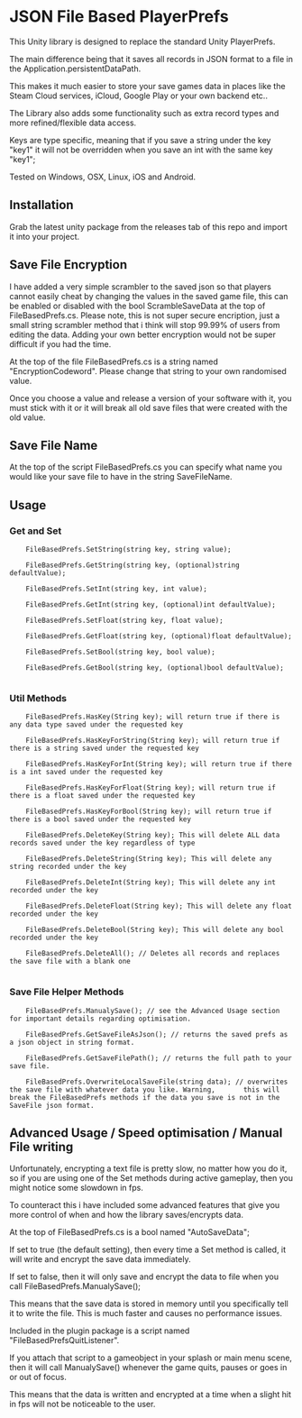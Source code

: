 # JSON File Based PlayerPrefs

This Unity library is designed to replace the standard Unity PlayerPrefs. 

The main difference being that it saves all records in JSON format to a file in the Application.persistentDataPath.

This makes it much easier to store your save games data in places like the Steam Cloud services, iCloud, Google Play or your own backend etc..

The Library also adds some functionality such as extra record types and more refined/flexible data access.

Keys are type specific, meaning that if you save a string under the key "key1" it will not be overridden when you save an int with the same key "key1";

Tested on Windows, OSX, Linux, iOS and Android.

## Installation

Grab the latest unity package from the releases tab of this repo and import it into your project.

## Save File Encryption

I have added a very simple scrambler to the saved json so that players cannot easily cheat by changing the values in the saved game file, this can be enabled or disabled with the bool ScrambleSaveData at the top of FileBasedPrefs.cs. Please note, this is not super secure encription, just a small string scrambler method that i think will stop 99.99% of users from editing the data. Adding your own better encryption would not be super difficult if you had the time.

At the top of the file FileBasedPrefs.cs is a string named "EncryptionCodeword". Please change that string to your own randomised value.

Once you choose a value and release a version of your software with it, you must stick with it or it will break all old save files that were created with the old value.

## Save File Name

At the top of the script FileBasedPrefs.cs you can specify what name you would like your save file to have in the string SaveFileName.

## Usage

### Get and Set
```
    FileBasedPrefs.SetString(string key, string value);

    FileBasedPrefs.GetString(string key, (optional)string defaultValue);
    
    FileBasedPrefs.SetInt(string key, int value);

    FileBasedPrefs.GetInt(string key, (optional)int defaultValue); 
    
    FileBasedPrefs.SetFloat(string key, float value);

    FileBasedPrefs.GetFloat(string key, (optional)float defaultValue); 
    
    FileBasedPrefs.SetBool(string key, bool value);

    FileBasedPrefs.GetBool(string key, (optional)bool defaultValue);
    
```
### Util Methods
```
    FileBasedPrefs.HasKey(String key); will return true if there is any data type saved under the requested key
    
    FileBasedPrefs.HasKeyForString(String key); will return true if there is a string saved under the requested key
    
    FileBasedPrefs.HasKeyForInt(String key); will return true if there is a int saved under the requested key
    
    FileBasedPrefs.HasKeyForFloat(String key); will return true if there is a float saved under the requested key
    
    FileBasedPrefs.HasKeyForBool(String key); will return true if there is a bool saved under the requested key
    
    FileBasedPrefs.DeleteKey(String key); This will delete ALL data records saved under the key regardless of type
    
    FileBasedPrefs.DeleteString(String key); This will delete any string recorded under the key
    
    FileBasedPrefs.DeleteInt(String key); This will delete any int recorded under the key
    
    FileBasedPrefs.DeleteFloat(String key); This will delete any float recorded under the key
    
    FileBasedPrefs.DeleteBool(String key); This will delete any bool recorded under the key

    FileBasedPrefs.DeleteAll(); // Deletes all records and replaces the save file with a blank one
    
```
### Save File Helper Methods
```
    FileBasedPrefs.ManualySave(); // see the Advanced Usage section for important details regarding optimisation. 

    FileBasedPrefs.GetSaveFileAsJson(); // returns the saved prefs as a json object in string format.
    
    FileBasedPrefs.GetSaveFilePath(); // returns the full path to your save file.
    
    FileBasedPrefs.OverwriteLocalSaveFile(string data); // overwrites the save file with whatever data you like. Warning,       this will break the FileBasedPrefs methods if the data you save is not in the SaveFile json format.
```

## Advanced Usage / Speed optimisation / Manual File writing

Unfortunately, encrypting a text file is pretty slow, no matter how you do it, so if you are using one of the Set methods during active gameplay, then you might notice some slowdown in fps.

To counteract this i have included some advanced features that give you more control of when and how the library saves/encrypts data.

At the top of FileBasedPrefs.cs is a bool named "AutoSaveData";

If set to true (the default setting), then every time a Set method is called, it will write and encrypt the save data immediately.

If set to false, then it will only save and encrypt the data to file when you call FileBasedPrefs.ManualySave();

This means that the save data is stored in memory until you specifically tell it to write the file. This is much faster and causes no performance issues. 

Included in the plugin package is a script named "FileBasedPrefsQuitListener".

If you attach that script to a gameobject in your splash or main menu scene, then it will call ManualySave() whenever the game quits, pauses or goes in or out of focus.

This means that the data is written and encrypted at a time when a slight hit in fps will not be noticeable to the user.


